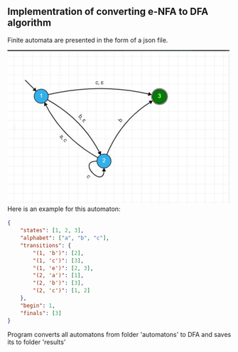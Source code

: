 ## Implementration of converting e-NFA to DFA algorithm

Finite automata are presented in the form of a json file.

<img src="https://github.com/Megarekrut65/AASDM-2023/blob/main/Lab1/images/input1.png?raw=true" alt="automaton" width="500"/>
Here is an example for this automaton:

````json
{
    "states": [1, 2, 3],
    "alphabet": ["a", "b", "c"],
    "transitions": {
        "(1, 'b')": [2],
        "(1, 'c')": [3],
        "(1, 'e')": [2, 3],
        "(2, 'a')": [1],
        "(2, 'b')": [3],
        "(2, 'c')": [1, 2]
    },
    "begin": 1,
    "finals": [3]
}
````

Program converts all automatons from folder 'automatons' to DFA and saves its to folder 'results'